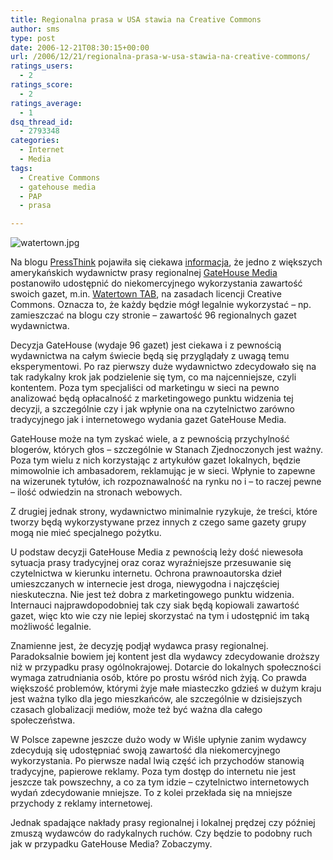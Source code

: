 ```yaml
---
title: Regionalna prasa w USA stawia na Creative Commons
author: sms
type: post
date: 2006-12-21T08:30:15+00:00
url: /2006/12/21/regionalna-prasa-w-usa-stawia-na-creative-commons/
ratings_users:
  - 2
ratings_score:
  - 2
ratings_average:
  - 1
dsq_thread_id:
  - 2793348
categories:
  - Internet
  - Media
tags:
  - Creative Commons
  - gatehouse media
  - PAP
  - prasa

---
```

<img src="http://www.dziennikarz.pl/sms/grafika/2006/12/watertown.jpg" id="image180" alt="watertown.jpg" />

Na blogu <a href="http://journalism.nyu.edu/" target="_blank">PressThink</a> pojawiła się ciekawa <a href="http://journalism.nyu.edu/pubzone/weblogs/pressthink/2006/12/15/newspaper_chain.html" target="_blank">informacja</a>, że jedno z większych amerykańskich wydawnictw prasy regionalnej <a href="http://www.gatehousemedia.com/" target="_blank">GateHouse Media</a> postanowiło udostępnić do niekomercyjnego wykorzystania zawartość swoich gazet, m.in. <a href="http://www.townonline.com/watertown" target="_blank">Watertown TAB</a>, na zasadach licencji Creative Commons. Oznacza to, że każdy będzie mógł legalnie wykorzystać &#8211; np. zamieszczać na blogu czy stronie &#8211; zawartość 96 regionalnych gazet wydawnictwa.

<!--more--> Decyzja GateHouse (wydaje 96 gazet) jest ciekawa i z pewnością wydawnictwa na całym świecie będą się przyglądały z uwagą temu eksperymentowi. Po raz pierwszy duże wydawnictwo zdecydowało się na tak radykalny krok jak podzielenie się tym, co ma najcenniejsze, czyli kontentem. Poza tym specjaliści od marketingu w sieci na pewno analizować będą opłacalność z marketingowego punktu widzenia tej decyzji, a szczególnie czy i jak wpłynie ona na czytelnictwo zarówno tradycyjnego jak i internetowego wydania gazet GateHouse Media.


  
GateHouse może na tym zyskać wiele, a z pewnością przychylność blogerów, których głos &#8211; szczególnie w Stanach Zjednoczonych jest ważny. Poza tym wielu z nich korzystając z artykułów gazet lokalnych, będzie mimowolnie ich ambasadorem, reklamując je w sieci. Wpłynie to zapewne na wizerunek tytułów, ich rozpoznawalność na rynku no i &#8211; to raczej pewne &#8211; ilość odwiedzin na stronach webowych.

Z drugiej jednak strony, wydawnictwo minimalnie ryzykuje, że treści, które tworzy będą wykorzystywane przez innych z czego same gazety grupy mogą nie mieć specjalnego pożytku.

U podstaw decyzji GateHouse Media z pewnością leży dość niewesoła sytuacja prasy tradycyjnej oraz coraz wyraźniejsze przesuwanie się czytelnictwa w kierunku internetu. Ochrona prawnoautorska dzieł umieszczanych w internecie jest droga, niewygodna i najczęściej nieskuteczna. Nie jest też dobra z marketingowego punktu widzenia. Internauci najprawdopodobniej tak czy siak będą kopiowali zawartość gazet, więc kto wie czy nie lepiej skorzystać na tym i udostępnić im taką możliwość legalnie.

Znamienne jest, że decyzję podjął wydawca prasy regionalnej. Paradoksalnie bowiem jej kontent jest dla wydawcy zdecydowanie droższy niż w przypadku prasy ogólnokrajowej. Dotarcie do lokalnych społeczności wymaga zatrudniania osób, które po prostu wśród nich żyją. Co prawda większość problemów, którymi żyje małe miasteczko gdzieś w dużym kraju jest ważna tylko dla jego mieszkańców, ale szczególnie w dzisiejszych czasach globalizacji mediów, może też być ważna dla całego społeczeństwa.

W Polsce zapewne jeszcze dużo wody w Wiśle upłynie zanim wydawcy zdecydują się udostępniać swoją zawartość dla niekomercyjnego wykorzystania. Po pierwsze nadal lwią część ich przychodów stanowią tradycyjne, papierowe reklamy. Poza tym dostęp do internetu nie jest jeszcze tak powszechny, a co za tym idzie &#8211; czytelnictwo internetowych wydań zdecydowanie mniejsze. To z kolei przekłada się na mniejsze przychody z reklamy internetowej.

Jednak spadające nakłady prasy regionalnej i lokalnej prędzej czy później zmuszą wydawców do radykalnych ruchów. Czy będzie to podobny ruch jak w przypadku GateHouse Media? Zobaczymy.